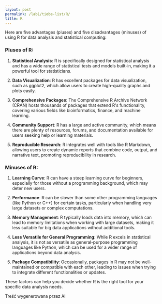 ```yaml
---
layout: post
permalink: /lab1/tiobe-list/R/
title: R
---
```

Here are five advantages (pluses) and five disadvantages (minuses) of using R for data analysis and statistical computing:

### Pluses of R:

1. **Statistical Analysis**: R is specifically designed for statistical analysis and has a wide range of statistical tests and models built-in, making it a powerful tool for statisticians.

2. **Data Visualization**: R has excellent packages for data visualization, such as ggplot2, which allow users to create high-quality graphs and plots easily.

3. **Comprehensive Packages**: The Comprehensive R Archive Network (CRAN) hosts thousands of packages that extend R's functionality, covering various fields like bioinformatics, finance, and machine learning.

4. **Community Support**: R has a large and active community, which means there are plenty of resources, forums, and documentation available for users seeking help or learning materials.

5. **Reproducible Research**: R integrates well with tools like R Markdown, allowing users to create dynamic reports that combine code, output, and narrative text, promoting reproducibility in research.

### Minuses of R:

1. **Learning Curve**: R can have a steep learning curve for beginners, especially for those without a programming background, which may deter new users.

2. **Performance**: R can be slower than some other programming languages (like Python or C++) for certain tasks, particularly when handling very large datasets or complex computations.

3. **Memory Management**: R typically loads data into memory, which can lead to memory limitations when working with large datasets, making it less suitable for big data applications without additional tools.

4. **Less Versatile for General Programming**: While R excels in statistical analysis, it is not as versatile as general-purpose programming languages like Python, which can be used for a wider range of applications beyond data analysis.

5. **Package Compatibility**: Occasionally, packages in R may not be well-maintained or compatible with each other, leading to issues when trying to integrate different functionalities or updates.

These factors can help you decide whether R is the right tool for your specific data analysis needs.

Treść wygenerowana przez AI
